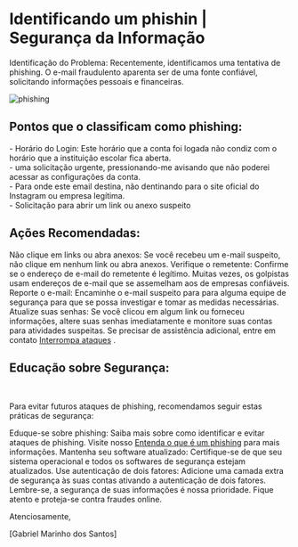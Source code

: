 # Identificando um phishin | Segurança da Informação

Identificação do Problema: Recentemente, identificamos uma tentativa de phishing. O e-mail fraudulento aparenta ser de uma fonte confiável, solicitando informações pessoais e financeiras.

![phishing](https://github.com/user-attachments/assets/a4e4050b-f928-48d9-b414-0954f48db78a)

<h2>Pontos que o classificam como phishing:</h2>
<p>
  - Horário do Login: Este horário que a conta foi logada não condiz com o horário que a instituição escolar fica aberta. <br>
  - uma solicitação urgente, pressionando-me avisando que não poderei acessar as configurações da conta.
<br>
  - Para onde este email destina, não dentinando para o site oficial do Instagram ou empresa legítima.
<br>
  - Solicitação para abrir um link ou anexo suspeito
  
</p>

<h2>Ações Recomendadas:</h2>

Não clique em links ou abra anexos: Se você recebeu um e-mail suspeito, não clique em nenhum link ou abra anexos.
Verifique o remetente: Confirme se o endereço de e-mail do remetente é legítimo. Muitas vezes, os golpistas usam endereços de e-mail que se assemelham aos de empresas confiáveis.
Reporte o e-mail: Encaminhe o e-mail suspeito para para alguma equipe de segurança para que se possa investigar e tomar as medidas necessárias.
Atualize suas senhas: Se você clicou em algum link ou forneceu informações, altere suas senhas imediatamente e monitore suas contas para atividades suspeitas. Se precisar de assistência adicional, entre em contato <a href="https://www.akamai.com/pt/why-akamai/stop-cyberthreats">Interrompa ataques</a> .

<h2>Educação sobre Segurança:</h2> <br>

Para evitar futuros ataques de phishing, recomendamos seguir estas práticas de segurança:

Eduque-se sobre phishing: Saiba mais sobre como identificar e evitar ataques de phishing. Visite nosso <a href="https://prodest.es.gov.br/entenda-o-que-e-phishing-e-adote-medidas-para-evita-lo">Entenda o que é um phishing</a> para mais informações.
Mantenha seu software atualizado: Certifique-se de que seu sistema operacional e todos os softwares de segurança estejam atualizados.
Use autenticação de dois fatores: Adicione uma camada extra de segurança às suas contas ativando a autenticação de dois fatores.
Lembre-se, a segurança de suas informações é nossa prioridade. Fique atento e proteja-se contra fraudes online.

Atenciosamente,

[Gabriel Marinho dos Santos]
